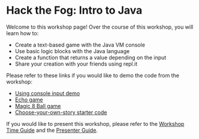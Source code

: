 # Hack the Fog: Intro to Java

Welcome to this workshop page! Over the course of this workshop, you will learn
how to:
* Create a text-based game with the Java VM console
* Use basic logic blocks with the Java language
* Create a function that returns a value depending on the input
* Share your creation with your friends using repl.it

Please refer to these links if you would like to demo the code from the workshop:
* [Using console input demo](https://repl.it/@epix/Console-Input-Demo)
* [Echo game](https://repl.it/@epix/Echo-Game)
* [Magic 8 Ball game](https://repl.it/@epix/Magic-8-Ball)
* [Choose-your-own-story starter code](https://repl.it/@epix/Choose-Your-Own-Story-Starter-Code)

If you would like to present this workshop, please refer to the [Workshop Time Guide](https://github.com/epixtallion/HTF-Java-Workshop/blob/master/Workshop%20Time%20Guide.md)
and the [Presenter Guide](https://github.com/epixtallion/HTF-Java-Workshop/blob/master/Presenter%20Guide.md).
